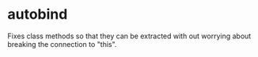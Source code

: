 # autobind
Fixes class methods so that they can be extracted with out worrying about breaking the connection to "this".
